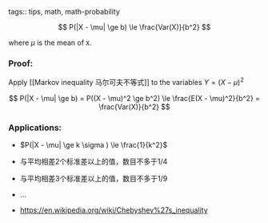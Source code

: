 tags:: tips, math, math-probability

$$
P(|X - \mu| \ge b) \le \frac{Var(X)}{b^2}
$$

where $\mu$ is the mean of `X`.

### Proof:

Apply [[Markov inequality 马尔可夫不等式]] to the variables $Y=(X - \mu)^2$

$$
P(|X - \mu| \ge b) = P((X - \mu)^2 \ge b^2) \le \frac{E(X - \mu)^2}{b^2} = \frac{Var(X)}{b^2}
$$


### Applications:

- $P(|X - \mu| \ge k \sigma ) \le \frac{1}{k^2}$

- 与平均相差2个标准差以上的值，数目不多于1/4
- 与平均相差3个标准差以上的值，数目不多于1/9
- ...


- https://en.wikipedia.org/wiki/Chebyshev%27s_inequality

